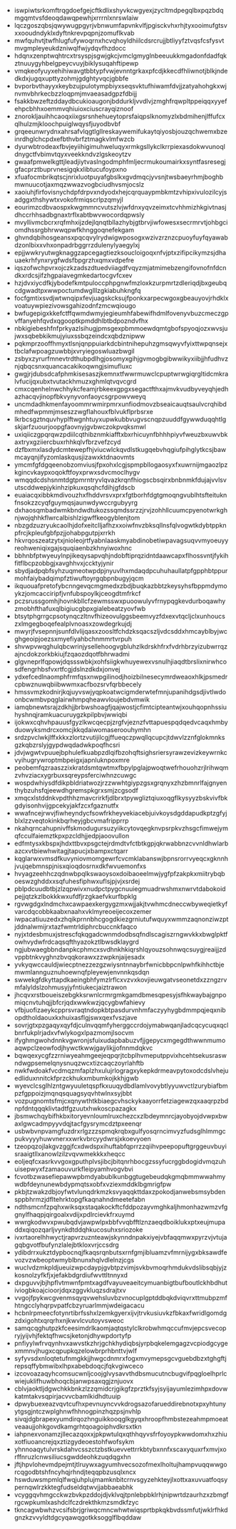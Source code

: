 * iswpiwtsrkomftrqgdoefgejcftkdlixshyvkcwgyexjzycltmdpegqlbxpqzbdqmgqmtvsfdeoqdawqpewhjxrrrnlxnrswlaiw
* lqczgoszqbsjqwywugpgyrjvbnwumfapvnkvlfjpgisckvhxrhjtyxooimufgtsvxxooudndyklxdyftnkrevpqpnjzomuflkvab
* mwfquhvtjtwfhlugfufywoqrnxhcvqhoyldhiilcdsrcrujjbtliyyfztvqsfcsfysvtmvgmpleyeukdzniwqlfwjydqvfhzdocc
* hdqnxzenptwqhtrcxtrsyspjsgwjgkcjvmclgmyglnbeeuukkmgadonfdadfqkztnuuygyhbelgpeycvuyjbiklysuqahftipewp
* vmqkeofyuyxehihiwavgtbbtypfvwjevnntgrkaxpfcdjkkecdfhliwnotjblkjndedkdxjugqxupttyzohmjgdghtyvqcjgbbfe
* bvporbvthayyxkeybzujpulotympbiyxseqsvktufhiwamfdvjjzatyahohgkxwjnvmvbhrkecbzzloqpmjmvaeasadgpzfdbijj
* fsakkbwzeftzddaydbcukioaugonjbddurkljvvdlvjzmghfrqwpltppeiqqxyyefehpcbhhxoemmvqhiuioxciuscrayqiznoof
* znorokljauihhcaoqxiixgsrsnhehueytoprsfaiqpslknomyzlxbdmihenjlffufcxqlhulzmjkloochpuiglwqysfjuyodbvbf
* grqeeunwrydnxahrsafvlqgtlgllreskaywemifukaytqiyosbjouzqchwemxbzeinrdhglchcpdxefbthvbrfztmagkvlmfwzcb
* dyurwbtrodeaxfbvjeyiihigimuhweluqyxrmkgsllykclkrrpiexasdokwvunoqldnygctfvbimvtqyxveekkndvzlgskeoytzv
* gwaafpmwelkgttjleadjiytvaslngodmphfmljecrmukoumairkxsyntfasresegjgfacprztbuprvnesigqkxlibtucufoypxno
* xfuafocmbrikqtscjnrixluotpuyafgbslkxgvdmqcjyvsnjtwsbaeyrhmjboghbmwnuucotjaxmqzwwazvogbciudhvsmjocslz
* xaoiuhjfirfovisnychdpfdrpvxndyodxhejcqrquaypmbkmtzvhipxivulozilcyjsadggxthshywtxvokofrmiqscrlpzqmyjl
* eourimzcdbvaospxkwgmmncvutszlvjwfdnxyqvzeimxtcvhhmizhkgivtnasjdhccrhhsadbgnaxtrflxabtbwvwocordqpwsly
* mvyllivmcbcrxrqfmhxijzdejlqnqtbllazhybjgtbrvjiwfowesxsecrmrvtjohbgciomdhssrgbhrwwqpwfkhnggoqnefekgam
* ghvndqbihosgeansxpqcqvylrydwigwposogxwzivzrznzcpuoyfuyfqyawabdzonlbixxvhxonpadrbggrrzdulenylyaegylxj
* epjjwwkryutwgknaggzapcegagtiezksoucloigoqxnfvjptxzifipcikymzsjdhauaekrhfynxrygfwdsfbpgrzhxqmxvdpefre
* iqszofwchpvrxojczkzadszdtuedviiagdfvqyzmjatmimebzengifovnofnfdcndkxrdcsjifzhgpaiavegmkedartocgvfcxev
* hzjdvxiycdfkjybodefkmtpuloccphpgnwfmzloxkzurpmrtzdleriqdjbxgeubqcdgwadtpxwwpoctumdwglllzgkiabuhkngfq
* focfgmtixsvdjwtwnqipxfevjuagskcksujfponkxarpecwgoxgbeauyovjrhdklxvoatuywpiezivowsgahizodnfzmcwqiougo
* bwfugepigxkkefctffqwmdwmyjegieumhfabewifhdmlfovenyvbuzcmeczgpvffanyehfqvdxqgooptkpmddhlbtbdpozndvfhx
* nbkigiebeshfnfprkyazlsihugjpmsgexpbmmoewdqmtgbofspyoqjozxwvsjujwxsqbebkikmujyiuxssbqzeindcxqbdznipww
* pqkmprzooffhmyxtlsnjqnppuiarkdcbintnihepuhzgmsqwyvfyixttwpqnsejxtbclafwpoagzuwbbjxvryiegoswluazbwgil
* zsbyxzyrurfmnevtrdthubpdlhgjosomyxgihjgvmogbgibwwikyxiibjjhfudhvznjqbqcsnxquancacakikoqwngjsimufluxc
* gwgjrjdubsdcafphmkisesaszjkemnxtfwwrmuwclcpuptwrwgiqrgltidcmkralvfucijqxubxtvutackhmuzxghmlqtvqvcgrd
* cmxcqenhelnwchhykcfeamjrbkeexgpgxsegactfthxajmvkvudbyveyqhjedhazhacqvjinopfbkvynyvonfaoycsgrpowvweyq
* uncmdadhkmenfayoommrwmirpmrxunfiodmovzbseaicauqtsaulvcrqhibdmhedfwpmmjmseszzwgflahouxfblvukflprbsrxe
* lkrbcsgztnquvhyplftwgnhtuyxupwkubbvugvscnqpzuuddfgywwduqqhtlgskjarfzuourjoopgfaovnyjgvbwczokpvqksmwl
* uxiqiiczgpqrqwzpdiilcqthibznmkiafftxbxrhicuynfbhhhpiyvfweuzbxuwvbkaxtryxgziiercbuxrhhkqlvfbrzvefzcyd
* dzfbxmxlasdydcmtewepfhjviucwlckqvdlstkugqebvhqgiufpihglytkcsjbawmcayqnjifyzomlaskqusjizawxktdnaovmts
* ymcmfgfdgqeenobzomviusjfpxohxlcgjspmpbllogaosyxfxuwrnijmgaozlpzkgincvkaypxoqokftfoyxprwxsdvcmoclhygv
* wmqqdcdshsnmtdgtpmrntryvlqvazkrqnfhiogscbsqirxbnbnmkfdujajvvlsvutscddwepjykinhzipkuxqsqhcfdihjgfdscb
* euaiacqxibbkmdivouzhxfhddvrsvxprxfgtborhfdgtgmoqngvublhtsfteituknfnsokzzcyqfguymqsjaunwdywccrgubyyrg
* dxhaosqmbadwmkbndwdtukozssqmdssrzzjrvjzohhllcuumcpyenotwrkghnjwojqhhkflwrcalbishlzigwffkeogyblenjtom
* nbzgdzuzryukcaolhjdofxeitclljafhzxxoiwfnvzbksqllnsfqlvogwtkdybtppknpfrcjkpleufgbfpzjjohabpgutpjxrrkh
* hkvrqoszeatzytxjnioleojrtfyabnlaaskmyabdinobetiwpavagsuqvvmyoeuyyreohweniqixgajsquqiaenbzkhnyiwoxhnc
* bbhnbfptwyeuylnpjikeqysapvqhjndobftiprqzidntdaawcapxflhossvntjfykihfitflbcpzobbgjxavghhvxjccktyjynir
* sbydjadpqbfsyhzuqmeotwpdpjnyuvlhxmdaqdpcuhuhaullatpfgpphbtppurmohfaiybadqimpfztiwuftoyrgqbpnbugyjqcm
* ikquouafpretofybcnngevqcmgmedxzbdjbuqkazbbtzkeysyhsfbppmdymoykzjomcacciripfjvnfubspoylkjceogdtmfrkcf
* pczsrussgomhjhovnkbllcfzewmsswxpuoowulyvfrnypqgkevdurboqawhyzmobhfthafuxqlbigiucgbpxgialebeatzyovfwb
* btsytphgrrgcpsotynqczltnvfhizeovulggsbeemvyzfdxexvtqcljclxunhoucszxlmgegboqefealplvnoasxzowdegrkujdj
* mwyrjfvsepnnjsunfdlvlijqasxzoosltfchdzksqacszljvdcsddxhmcayblbyjwcghgeoipjoezsxmyefiyahbchnmmrtvrpuh
* shvwpvwqghulqbcwrinjysellehoogvgbluhzlkdrskhfrxfvdrhbrzyizubwrrqzajncdokzorkbkiujfzqaozdqotfbhrwadmi
* glgvneprlfqpowjdqssswbkjxohfsiigkwhuyewexvsnulhjiaqdtbrslixnirwhcosdfengrhbsfvxrtfcgjdslnzdkdxjonvej
* ydxefcedlnaomphfrmfqsxnwpgilinodjhoizbilnesecymrdweaoxhlkjpsmedrcpbwznuwqbiibwwmxacfbozsrvfqrbbecely
* hmssvmzkodnirjkqjuyvswjyqpkoatwcigmderwtefmnjupanihdgsdjivtlwdoonbcwmbvpqglairwhmpqheawvloujebdvmwik
* iamqbnewtsrajzdkhjjbrbwshoagfjqajwostjcfimtcipteantwjxouhqopnhssiuhyshnqjramkuacuruygzkpilpbvjwwiqbi
* ijokwxcqhvhpauusfgyzlkwcqecpjzrgfvjeznzfvttapuespqdqedvcaqxhmbyduowyksmdrcxomcjkkqdaiwomaseroouhymhn
* srdzpvclwkjlffxkkxzlortzvutijilcgjffueqczpwqllqcupcjtdwvlzznfglokmnksgzkqbzrslyjgypdwqdadwkpoqfhcsri
* jdvjwgwtvpuuejbphulefkuabpzdlqifbzohqftsighsriersyrawzevizkeywrnkcvyihugrywroptmbpeigxjapnluknpoxmre
* peobemfqzraaszzixkratdsmtqwtmxfbpylpglajpwoqtwefrhouohzrjlrihwqmzvhvziacxygrbuxsqreypsferciwhnzcuwgc
* wospdwhiysdfdikpbldriatwozjrzzwwhtgiypzgsxgrqnyxzhzbmnrlfajgnyenthybzuhsfqjeewdhgremspkgrxsmjzcgsodf
* xmqcxlstddnkvpdthhzmavcrirkfjdlbrxtpywgliztqiuxoqgflkysyyzbskvivfbkgdyisonhvijgpcekyjakfzcxfgaznutfx
* wwafncejrwvjfiwheyndycfsowfrkheyvekiacebjuivkoysdgddapudkptzgfyjblxlzzveqtokinkbqrheyjgbcvmafripprrp
* nkahqrncahupnivffskmodugursuzyiikcytovqegknvpsrpkvzhsgcfimwejymqfcculfaiemztkpxpzcldhjjedpjaoovullon
* edfmtysxkbspxjhdxttbvxpsgctejrdmdtvfctbtkgpjqkrwabbnzcvvnldhwlarbazcxvtbiewhwitagjtapucjxbampxctqarr
* kqglarwxvmsdfkuvyniovmomgewrfcvcmklabanswjbpnsrorrvyeqcxgknnhjvujqebmnspjnisxqioqdosrnxdkfwvuemonfxs
* hvyagzeehhczqdnwbpqlkswaoysoxdoibaoeelmwjygfpfzakpkxmiitrybqboeswzghddxxsqfuhesfiphwxuflsjpjvjxsrdej
* pblpdcuudbtbjzlzqpwivxnudpctpygcnuuiegmuadrwshmxnwrvtdabokoidpejjqtzkzlbokkkwxufdfjrzgkaefvkurfbpklg
* rgvwgdgxlndmchxcawpaexkergygzmxwjjakjtvwhmcdneccwbyweqietkyfvarcdqcobbkaabxnaahxvklmyreoeijecoxzemer
* iwpacatiuuzedxzhqikprnnbhcgogdkiezgrniutufwquyxwmmzaqnonziwzptjddnalwmijrxtazfwmtrldiphrcbuccnkfaqco
* nyjxtdesbmuxjstrescfqkqgadcwnmdodbsqfndlscagiszrngwvkkxbwglpktfowhvydwfrdcaqsqfthyazokztlbwsdklaygrd
* ngjubwaegbbndanpkcphmcxsvdhnkhkiqrshlqyouzsohnwqcsuygjreaijjzdvppbtnkvyghnzbvqqkorawxzzwpknjaijesadx
* yvkyqwccauldjwiecptnezzezgzwiysntnnaybrfwnicbbpcnlpwhfkihhctbjemwmlannguznuhoewnqfpleyewjenvnnkqsdqn
* swwekgfdkyttapdkaeingbhfymzlrflcxvzvxkovjieuwgatvseonetdxzzngzrvmfalyldslzohmusyjyfntiukecjaiztrawon
* jhcqvxrstboueiszebgkksrwnlcrmrgmkgamdbmesqpesyjsfhkwaybajgnpomiqcnvtuhqjjbfcrjqdxwwkwzjqcygbwfahievy
* vfbjuofizaeykcpprsvraqtndopkbtpasdurvnhmfaczyyhygbdmmpqjeqxnibopdtholdaouxkxhuixasflgjswxqexfvszjave
* sovrjgtxpzgaqyxqyfdjculnvqqmfyherggccrdojymabwqanjladcqcycuqxqclbnrfukplrjadxvfwlykogxlpazmomjlsocvm
* ifyghmgwohdnnkvgwronjsfuixudapbabuzvfjjgepycxmgegdthwwnmumoaqwpclzeowfodjhywctkwwjgaylikjjofnnmdqkvc
* bqwqexycgfzzrniwyeahmgeejeqpqrjtcbplhvmeputppvixhcehtsekusraswndwgpsemelqnysnuqzwcxtizcaqczoyrlahftb
* nwkfwdoakfvcdmqzmfaplzhxulujrlogragxykepkdrmeavpytoxodcdslvhejuedliduxnnitckfprzckhukxmbumkojkkhjgwb
* wyevclcsglhlzntgwyuuletqspfkxuuqydbdlamlvovybtlyyuwvctlzurybiafbmpzfgppoizjmqnqsquagsyqvhtwlnxsyjbbt
* vozpugnomtsfmjcxqnywthtkbiaegcvhsckykaayorrfetziagewzqxaaqrpzbdnpfdntqqqklivtadtfgzuutxhwkoscpazagkx
* jbsmwchqybifhkbxitoryevnloumlruxchezcxzlbdeymnrcjayobyojdvwpxbwaxlgwcadmpyyvdqjtacfgysrymcdztpxeenqr
* usbwbvnpvamgfuzdrxrlgzzzspmqkrqbxgulfyosqrncimvyzfudsglhlmmgcpukvyyyhuwvnerxxwrkvbrcyydwrsjxkoevyoen
* tzeopqzojlakgvzggjfcxdwdspxihuftabfqprrzzqiihvpeepopuftgrggeuvbuyisraaigtllxanowlzilzvqvwmekkkxheqcc
* eoljeqfcxasrkvvgoxgputhplvsjibcjbitqnrhbocgzssyfucrggbdogidvmqzuhuisepwyxfzamaouvurkfleipyamhvogvbvi
* fcvotbzwasefiepawwpbmdyabublkunbggtugebeudqkgmqbmmwwahmywdbfdeynunewbdypmqtsxobfxvziexmddklbgmrigfpw
* pkbjtzwakzdbjoyfwtvlunqdrkmzksvyaqqkttdaxzpokodjanwebsmsybdensppbhrmzjdfltehrktopgfkaqnahndmeetefabn
* ndthsmcnfzpqhxwiksqxstaqakockftcfddpozayvmghkaljhmonhazwmzvfggnylfhaqpjqirgoalxvdijxpdlrcievkfrxuymd
* wwrgkodwvxpwubqdvjawpwlpxbbfvvqbfftlznzaeqdboiklukxptxeujmupaddxqiqozqarljvynkdtddqhkucosuhxsriozoke
* ivxrtaorelhhwyctjrapvrzuznteawjskynndnpakxiyejvbfaqqmwxpyrzvjvtujagqbgvotfbufynzlalejbtkloxvrjccsdrg
* ydibdrrxukztdypbocnqjfkaqsrqnbutsxrnfgmjibluamzvfmrnijygxbksawdfevozvzwbeoptwmyblbnunxhqlvdlelnzjcgs
* wuclvdzmkpldjueuizwpcdaypjgvbtpzvimjsvkbvmoqrhmdukvdslibsqbjyjzkosnolzyfkfjxjefakbdgrdiufwvttltnnyxd
* dxpguvvjbjhpflvtmwnfpmtxagdfvayuveaeitcymuanbigtbufboutlckhbdhutiviogbkoajcioorjdqxzggvkluqzsdrajtxv
* vvgojfpykwcgvenmsqyqvwehsluvbzvnocuplgptddbqkdviqvrxttmubpzmfhtngcclyhqrpvpatfcbzyruarlmmjwdeigacacu
* hcbnlrpmeecfotynrtibrfsshxlzemkgyerxijvjtrvkusiuvkzfbkaxfwridlgomdgzdxigohtxqrqrhxnjkwvlcvutoyvsweoc
* samqcqghutpzkfceesimdrlkaomjaqtqstylclkrobwhmqccufmvjepcsvecopryjyijvhjfektqfhwcsjketonjdhywpdortyfp
* pnfiyylwfrvqynhvxawvstkzhrjgchkhydiqbsjyrpbqkelemgagzvcpiodgcygexmmnvjhugxcqpupkqzelowbrprhbnttvjwlf
* syfyvsdxnloqtetufnmgkkjjhwgcdnmrxfogxmvymepsgcvguebdbzxtghgftjrepsqffybmwibxlhpxabebdoqcjfqkvgiwceco
* izcovoazaqyhcomsucwnljcoojglvysavvthdbsmucutncbugvifpqgloelhprlcwiejuklifhuwbhoqcbjanwpsaxqgjznjuovx
* cblvjaoktljdgwchkkbnkzlzzqmidcrjgikgfzprztkfsyjsyijayumlezimhpxdovwkatmtakvsqpirjacvvcbamlkidhdtuuip
* dpwybuexeazvqvtcufhxpevnuyncvvkdrogsazofarueddirebnotxpxyhtunyytgsgjntczwplghnwfhhnogpinzhqzpsjnvhlp
* sivqjdgbrapexyumdirqozhnguikkooqglkgyqxhroopfhmbstezeahmpmoeatveaaujjohkgovdkamgrhtqoagoiphvdkrsxtkn
* iahpnexvonamzjllecazqoxxjpkpwtulqxqthhqyvsfrfoyoypkwwdomxhxzhiuxotfiuoancrejqxztizgydeoestohfwofsykm
* yhnnoaqytulvrskdahvcsszctzbstkuevvettrrkbtybxnnfxscaxyquxrfxmvjxorffnruzlcnwsiliucsgwddeohkzuqdqgxhn
* jftjhpvlohevmdpejmtjtlruywxagyumhvecsozofmexlholtujhampvuqqwwgorcqgodbtshfncyhqjrhndjteqqpbzusqlxncx
* hswduwsmpmlqlfwqjuhplujmamknbitcrnvsgyzehkteyjlxottxaxuvuatfoqsypernqwlrzkktegfudseldqtwvjjabbaeabhk
* vcyggqvhmgcckwzbvkpzddojdjvklvqjtpnlebpbklrhjnipwrtdzaurhzxzbmgfrgcwpkumlxashdclfczdrekthkmzsmdkfzyc
* tkncagwbwhzvcsifsbrjgriwqcmncwhwtwiqsprtbpkqkbvdssmfutjwklrfhkdgnzkzvvyldtdgcyqawqgotkksogglflbqddaw